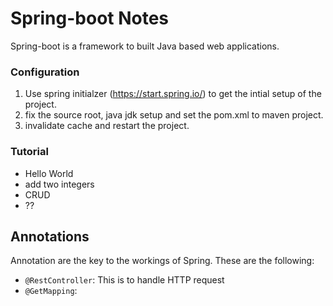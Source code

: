 # Spring-boot Notes

Spring-boot is a framework to built Java based web applications.

### Configuration

1. Use spring initialzer (https://start.spring.io/) to get the intial setup of the project.
2. fix the source root, java jdk setup and set the pom.xml to maven project.
3. invalidate cache and restart the project.

### Tutorial

- Hello World
- add two integers
- CRUD
- ??

## Annotations

Annotation are the key to the workings of Spring. These are the following:

- `@RestController`: This is to handle HTTP request
- `@GetMapping`: 